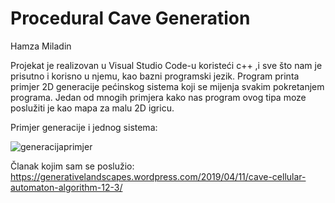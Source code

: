 # Procedural Cave Generation

Hamza Miladin 

Projekat je realizovan u Visual Studio Code-u koristeći c++ ,i sve što nam je prisutno i korisno u njemu, kao bazni programski jezik. Program printa primjer 2D generacije pećinskog sistema koji se mijenja svakim pokretanjem programa. Jedan od mnogih primjera kako nas program ovog tipa moze poslužiti je kao mapa za malu 2D igricu. 



Primjer generacije i jednog sistema:

![generacijaprimjer](https://user-images.githubusercontent.com/117471235/200132900-b9cfa0e9-37c9-40df-8fa8-193c72f72880.gif)

Članak kojim sam se poslužio:
https://generativelandscapes.wordpress.com/2019/04/11/cave-cellular-automaton-algorithm-12-3/
